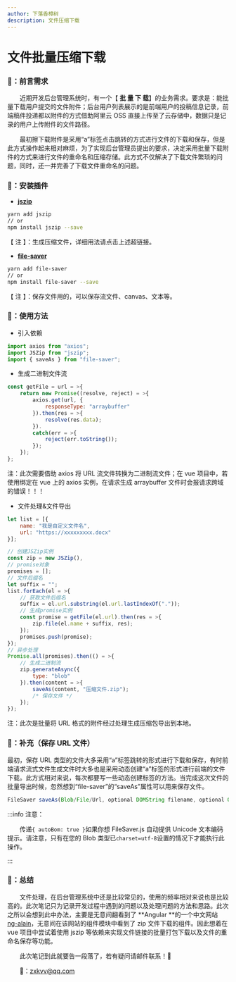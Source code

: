 ```yaml
---
author: 下落香樟树
description: 文件压缩下载
---
```


# 文件批量压缩下载

### 🚀：前言需求

&emsp;&emsp;近期开发后台管理系统时，有一个【 **批 量 下 载**】的业务需求。要求是：能批量下载用户提交的文件附件；后台用户列表展示的是前端用户的投稿信息记录，前端稿件投递都以附件的方式借助阿里云 OSS 直接上传至了云存储中，数据只是记录的用户上传附件的文件路径。

&emsp;&emsp;最初擦下载附件是采用“a”标签点击跳转的方式进行文件的下载和保存，但是此方式操作起来相对麻烦，为了实现后台管理员提出的要求，决定采用批量下载附件的方式来进行文件的重命名和压缩存储。此方式不仅解决了下载文件繁琐的问题，同时，还一并完善了下载文件重命名的问题。

### 🍉：安装插件

-   [**jszip**](https://stuk.github.io/jszip/)

```bash title="插件安装"
yarn add jszip
// or
npm install jszip --save
```

【 注 】：生成压缩文件，详细用法请点击上述超链接。

-   [**file-saver**](https://github.com/eligrey/FileSaver.js#readme)

```bash title="插件安装"
yarn add file-saver
// or
npm install file-saver --save
```

【 注 】：保存文件用的，可以保存流文件、canvas、文本等。

### 🍎：使用方法

-   引入依赖

```javascript title="引入依赖"
import axios from "axios";
import JSZip from "jszip";
import { saveAs } from "file-saver";
```

-   生成二进制文件流

```javascript title="生成文件流"
const getFile = url = >{
	return new Promise((resolve, reject) = >{
		axios.get(url, {
			responseType: "arraybuffer"
		}).then(res = >{
			resolve(res.data);
		}).
		catch(err = >{
			reject(err.toString());
		});
	});
};
```

注：此次需要借助 axios 将 URL 流文件转换为二进制流文件；在 vue 项目中，若使用绑定在 vue 上的 axios 实例，在请求生成 arraybuffer 文件时会报请求跨域的错误！！！

-   文件处理&文件导出

```javascript title="文件导出"
let list = [{
	name: "我是自定义文件名",
	url: "https://xxxxxxxxx.docx"
}];

// 创建JSZip实例
const zip = new JSZip(),
// promise对象
promises = [];
// 文件后缀名
let suffix = "";
list.forEach(el = >{
	// 获取文件后缀名
	suffix = el.url.substring(el.url.lastIndexOf("."));
	// 生成promise实例
	const promise = getFile(el.url).then(res = >{
		zip.file(el.name + suffix, res);
	});
	promises.push(promise);
});
// 异步处理
Promise.all(promises).then(() = >{
	// 生成二进制流
	zip.generateAsync({
		type: "blob"
	}).then(content = >{
		saveAs(content, "压缩文件.zip");
		/* 保存文件 */
	});
});
```

注：此次是批量将 URL 格式的附件经过处理生成压缩包导出到本地。

### 🙅‍：补充（保存 URL 文件）

最初，保存 URL 类型的文件大多采用“a”标签跳转的形式进行下载和保存，有时前端请求流式文件生成文件时大多也是采用动态创建“a”标签的形式进行前端的文件下载。此方式相对来说，每次都要写一些动态创建标签的方法。当完成这次文件的批量导出时候，忽然想到“file-saver”的“saveAs”属性可以用来保存文件。

```javascript title="保存 URL 文件"
FileSaver saveAs(Blob/File/Url, optional DOMString filename, optional Object { autoBom })
```

:::info 注意：

&emsp;&emsp;传递`{ autoBom: true }`如果你想 FileSaver.js 自动提供 Unicode 文本编码提示。请注意，只有在您的 Blob 类型已`charset=utf-8`设置的情况下才能执行此操作。

:::

### 🐒：总结

&emsp;&emsp;文件处理，在后台管理系统中还是比较常见的，使用的频率相对来说也是比较高的。此次笔记只为记录开发过程中遇到的问题以及处理问题的方法和思路。此次之所以会想到此中办法，主要是无意间翻看到了 **Angular **的一个中文网站 [ng-alain](https://ng-alain.com/zh)，无意间在该网站的组件模块中看到了 zip 文件下载的组件。因此想着在 vue 项目中尝试着使用 jszip 等依赖来实现文件链接的批量打包下载以及文件的重命名保存等功能。

&emsp;&emsp;此次笔记到此就要告一段落了，若有疑问请邮件联系！🍎

&emsp;&emsp;📮：<zxkvv@qq.com>
